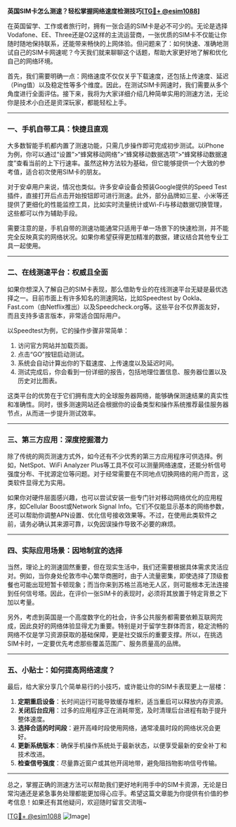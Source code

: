 **英国SIM卡怎么测速？轻松掌握网络速度检测技巧[[TG💪+ @esim1088](https://t.me/s/esim1088)]**

在英国留学、工作或者旅行时，拥有一张合适的SIM卡是必不可少的。无论是选择Vodafone、EE、Three还是O2这样的主流运营商，一张优质的SIM卡不仅能让你随时随地保持联系，还能带来畅快的上网体验。但问题来了：如何快速、准确地测试自己的SIM卡网速呢？今天我们就来聊聊这个话题，帮助大家更好地了解和优化自己的网络环境。

首先，我们需要明确一点：网络速度不仅仅关乎下载速度，还包括上传速度、延迟（Ping值）以及稳定性等多个维度。因此，在测试SIM卡网速时，我们需要从多个角度进行全面评估。接下来，我将为大家详细介绍几种简单实用的测速方法，无论你是技术小白还是资深玩家，都能轻松上手。

---

### **一、手机自带工具：快捷且直观**

大多数智能手机都内置了测速功能，只需几步操作即可完成初步测试。以iPhone为例，你可以通过“设置”>“蜂窝移动网络”>“蜂窝移动数据选项”>“蜂窝移动数据速度”查看当前的上下行速率。虽然这种方法较为基础，但它能够提供一个大致的参考值，适合初次使用SIM卡的朋友。

对于安卓用户来说，情况也类似。许多安卓设备会预装Google提供的Speed Test插件，直接打开后点击开始按钮即可进行测速。此外，部分品牌如三星、小米等还提供了更细化的性能监控工具，比如实时流量统计或Wi-Fi与移动数据切换管理，这些都可以作为辅助手段。

需要注意的是，手机自带的测速功能通常只适用于单一场景下的快速检测，并不能完全反映真实的网络状况。如果你希望获得更加精准的数据，建议结合其他专业工具一起使用。

---

### **二、在线测速平台：权威且全面**

如果你想深入了解自己的SIM卡表现，那么借助专业的在线测速平台无疑是最优选择之一。目前市面上有许多知名的测速网站，比如Speedtest by Ookla、Fast.com（由Netflix推出）以及Speedcheck.org等。这些平台不仅界面友好，而且支持多语言版本，非常适合国际用户。

以Speedtest为例，它的操作步骤非常简单：
1. 访问官方网站并加载页面。
2. 点击“GO”按钮启动测试。
3. 系统会自动计算出你的下载速度、上传速度以及延迟时间。
4. 测试完成后，你会看到一份详细的报告，包括地理位置信息、服务器位置以及历史对比图表。

这类平台的优势在于它们拥有庞大的全球服务器网络，能够确保测速结果的真实性和准确性。同时，很多测速网站还会根据你的设备类型和操作系统推荐最佳服务器节点，从而进一步提升测试效率。

---

### **三、第三方应用：深度挖掘潜力**

除了传统的网页测速方式外，如今还有不少优秀的第三方应用程序可供选择。例如，NetSpot、WiFi Analyzer Plus等工具不仅可以测量网络速度，还能分析信号强度分布、干扰源定位等问题。对于经常需要在不同地点切换网络的用户而言，这类软件显得尤为实用。

如果你对硬件层面感兴趣，也可以尝试安装一些专门针对移动网络优化的应用程序，如Cellular Boost或Network Signal Info。它们不仅能显示基本的网络参数，还可以帮助你调整APN设置、优化信号接收效果等。不过，在使用此类软件之前，请务必确认其来源可靠，以免因误操作导致不必要的麻烦。

---

### **四、实际应用场景：因地制宜的选择**

当然，理论上的测速固然重要，但在现实生活中，我们还需要根据具体需求灵活应对。例如，当你身处伦敦市中心繁华商圈时，由于人流量密集，即使选择了顶级套餐也可能出现短暂卡顿现象；而当你来到苏格兰高地无人区，则可能根本无法连接到任何信号塔。因此，在评价一张SIM卡的表现时，必须将其放置于特定背景之下加以考量。

另外，考虑到英国是一个高度数字化的社会，许多公共服务都需要依赖互联网完成，因此良好的网络体验显得尤为重要。特别是对于留学生群体而言，稳定流畅的网络不仅是学习资源获取的基础保障，更是社交娱乐的重要支撑。所以，在挑选SIM卡时，一定要优先考虑那些覆盖范围广、服务质量高的品牌。

---

### **五、小贴士：如何提高网络速度？**

最后，给大家分享几个简单易行的小技巧，或许能让你的SIM卡表现更上一层楼：
1. **定期重启设备**：长时间运行可能导致缓存堆积，适当重启可以释放内存资源。
2. **关闭后台应用**：过多的应用程序正在消耗带宽，及时清理后台进程有助于提升整体速度。
3. **选择合适的时间段**：避开高峰时段使用网络，通常凌晨时段的网络状况会更好。
4. **更新系统版本**：确保手机操作系统处于最新状态，以便享受最新的安全补丁和技术改进。
5. **检查信号强度**：尽量靠近窗户或其他开阔地带，避免阻挡物影响信号传输。

---

总之，掌握正确的测速方法可以帮助我们更好地利用手中的SIM卡资源，无论是日常沟通还是紧急事务处理都能更加得心应手。希望这篇文章能为你提供有价值的参考信息！如果还有其他疑问，欢迎随时留言交流哦~ 

[[TG💪+ @esim1088](https://t.me/s/esim1088) ![Image](https://i.postimg.cc/4NQfJmqS/Snipaste-2025-05-13-00-14-12.png)]